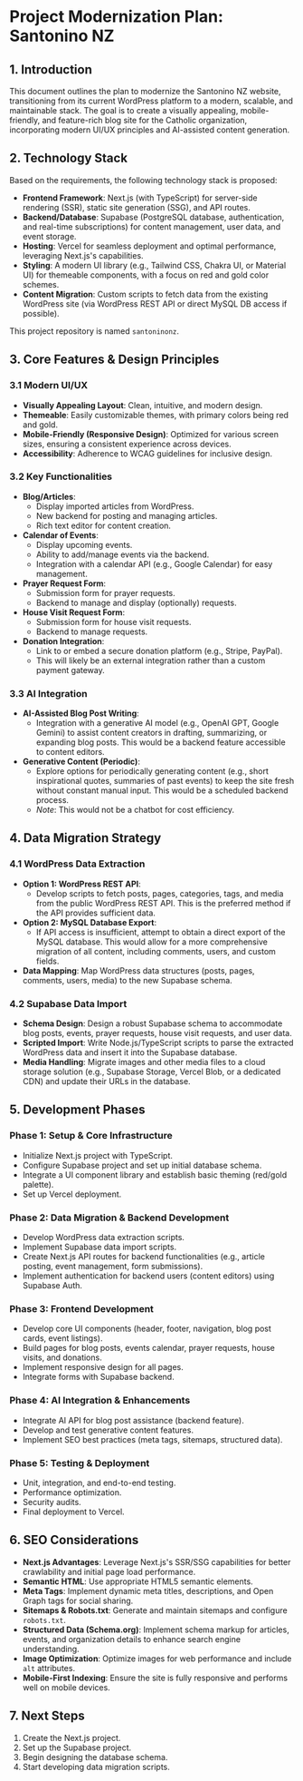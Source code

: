 # Project Modernization Plan: Santonino NZ

## 1. Introduction
This document outlines the plan to modernize the Santonino NZ website, transitioning from its current WordPress platform to a modern, scalable, and maintainable stack. The goal is to create a visually appealing, mobile-friendly, and feature-rich blog site for the Catholic organization, incorporating modern UI/UX principles and AI-assisted content generation.

## 2. Technology Stack
Based on the requirements, the following technology stack is proposed:
*   **Frontend Framework**: Next.js (with TypeScript) for server-side rendering (SSR), static site generation (SSG), and API routes.
*   **Backend/Database**: Supabase (PostgreSQL database, authentication, and real-time subscriptions) for content management, user data, and event storage.
*   **Hosting**: Vercel for seamless deployment and optimal performance, leveraging Next.js's capabilities.
*   **Styling**: A modern UI library (e.g., Tailwind CSS, Chakra UI, or Material UI) for themeable components, with a focus on red and gold color schemes.
*   **Content Migration**: Custom scripts to fetch data from the existing WordPress site (via WordPress REST API or direct MySQL DB access if possible).

This project repository is named `santoninonz`.

## 3. Core Features & Design Principles

### 3.1 Modern UI/UX
*   **Visually Appealing Layout**: Clean, intuitive, and modern design.
*   **Themeable**: Easily customizable themes, with primary colors being red and gold.
*   **Mobile-Friendly (Responsive Design)**: Optimized for various screen sizes, ensuring a consistent experience across devices.
*   **Accessibility**: Adherence to WCAG guidelines for inclusive design.

### 3.2 Key Functionalities
*   **Blog/Articles**:
    *   Display imported articles from WordPress.
    *   New backend for posting and managing articles.
    *   Rich text editor for content creation.
*   **Calendar of Events**:
    *   Display upcoming events.
    *   Ability to add/manage events via the backend.
    *   Integration with a calendar API (e.g., Google Calendar) for easy management.
*   **Prayer Request Form**:
    *   Submission form for prayer requests.
    *   Backend to manage and display (optionally) requests.
*   **House Visit Request Form**:
    *   Submission form for house visit requests.
    *   Backend to manage requests.
*   **Donation Integration**:
    *   Link to or embed a secure donation platform (e.g., Stripe, PayPal).
    *   This will likely be an external integration rather than a custom payment gateway.

### 3.3 AI Integration
*   **AI-Assisted Blog Post Writing**:
    *   Integration with a generative AI model (e.g., OpenAI GPT, Google Gemini) to assist content creators in drafting, summarizing, or expanding blog posts. This would be a backend feature accessible to content editors.
*   **Generative Content (Periodic)**:
    *   Explore options for periodically generating content (e.g., short inspirational quotes, summaries of past events) to keep the site fresh without constant manual input. This would be a scheduled backend process.
    *   *Note*: This would not be a chatbot for cost efficiency.

## 4. Data Migration Strategy

### 4.1 WordPress Data Extraction
*   **Option 1: WordPress REST API**:
    *   Develop scripts to fetch posts, pages, categories, tags, and media from the public WordPress REST API. This is the preferred method if the API provides sufficient data.
*   **Option 2: MySQL Database Export**:
    *   If API access is insufficient, attempt to obtain a direct export of the MySQL database. This would allow for a more comprehensive migration of all content, including comments, users, and custom fields.
*   **Data Mapping**: Map WordPress data structures (posts, pages, comments, users, media) to the new Supabase schema.

### 4.2 Supabase Data Import
*   **Schema Design**: Design a robust Supabase schema to accommodate blog posts, events, prayer requests, house visit requests, and user data.
*   **Scripted Import**: Write Node.js/TypeScript scripts to parse the extracted WordPress data and insert it into the Supabase database.
*   **Media Handling**: Migrate images and other media files to a cloud storage solution (e.g., Supabase Storage, Vercel Blob, or a dedicated CDN) and update their URLs in the database.

## 5. Development Phases

### Phase 1: Setup & Core Infrastructure
*   Initialize Next.js project with TypeScript.
*   Configure Supabase project and set up initial database schema.
*   Integrate a UI component library and establish basic theming (red/gold palette).
*   Set up Vercel deployment.

### Phase 2: Data Migration & Backend Development
*   Develop WordPress data extraction scripts.
*   Implement Supabase data import scripts.
*   Create Next.js API routes for backend functionalities (e.g., article posting, event management, form submissions).
*   Implement authentication for backend users (content editors) using Supabase Auth.

### Phase 3: Frontend Development
*   Develop core UI components (header, footer, navigation, blog post cards, event listings).
*   Build pages for blog posts, events calendar, prayer requests, house visits, and donations.
*   Implement responsive design for all pages.
*   Integrate forms with Supabase backend.

### Phase 4: AI Integration & Enhancements
*   Integrate AI API for blog post assistance (backend feature).
*   Develop and test generative content features.
*   Implement SEO best practices (meta tags, sitemaps, structured data).

### Phase 5: Testing & Deployment
*   Unit, integration, and end-to-end testing.
*   Performance optimization.
*   Security audits.
*   Final deployment to Vercel.

## 6. SEO Considerations
*   **Next.js Advantages**: Leverage Next.js's SSR/SSG capabilities for better crawlability and initial page load performance.
*   **Semantic HTML**: Use appropriate HTML5 semantic elements.
*   **Meta Tags**: Implement dynamic meta titles, descriptions, and Open Graph tags for social sharing.
*   **Sitemaps & Robots.txt**: Generate and maintain sitemaps and configure `robots.txt`.
*   **Structured Data (Schema.org)**: Implement schema markup for articles, events, and organization details to enhance search engine understanding.
*   **Image Optimization**: Optimize images for web performance and include `alt` attributes.
*   **Mobile-First Indexing**: Ensure the site is fully responsive and performs well on mobile devices.

## 7. Next Steps
1.  Create the Next.js project.
2.  Set up the Supabase project.
3.  Begin designing the database schema.
4.  Start developing data migration scripts.
